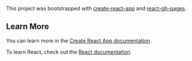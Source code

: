 This project was bootstrapped with [create-react-app](https://github.com/facebook/create-react-app) and [react-gh-pages](https://github.com/gitname/react-gh-pages).

## Learn More

You can learn more in the [Create React App documentation](https://facebook.github.io/create-react-app/docs/getting-started).

To learn React, check out the [React documentation](https://reactjs.org/).


